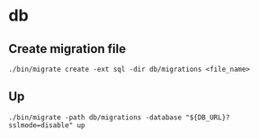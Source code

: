 # db

## Create migration file
```
./bin/migrate create -ext sql -dir db/migrations <file_name>
```

## Up
```
./bin/migrate -path db/migrations -database "${DB_URL}?sslmode=disable" up
```
